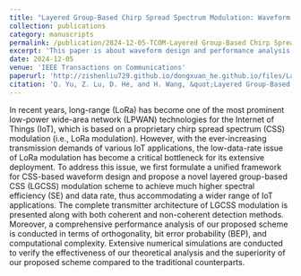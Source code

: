 ```yaml
---
title: "Layered Group-Based Chirp Spread Spectrum Modulation: Waveform Design and Performance Analysis"
collection: publications
category: manuscripts
permalink: /publication/2024-12-05-TCOM-Layered Group-Based Chirp Spread Spectrum Modulation Waveform Design and Performance Analysis-number-20
excerpt: 'This paper is about waveform design and performance analysis for layered group-based chirp spread spectrum modulation.'
date: 2024-12-05
venue: 'IEEE Transactions on Communications'
paperurl: 'http://zishenliu729.github.io/dongxuan_he.github.io/files/Layered_Group-Based_Chirp_Spread_Spectrum_Modulation_Waveform_Design_and_Performance_Analysis.pdf'
citation: 'Q. Yu, Z. Lu, D. He, and H. Wang, &quot;Layered Group-Based Chirp Spread Spectrum Modulation: Waveform Design and Performance Analysis,&quot; <i>IEEE Trans. Commun.</i>, Early Access, Oct. 2024.'
---
```


In recent years, long-range (LoRa) has become one of the most prominent low-power wide-area network (LPWAN) technologies for the Internet of Things (IoT), which is based on a proprietary chirp spread spectrum (CSS) modulation (i.e., LoRa modulation). However, with the ever-increasing transmission demands of various IoT applications, the low-data-rate issue of LoRa modulation has become a critical bottleneck for its extensive deployment. To address this issue, we first formulate a unified framework for CSS-based waveform design and propose a novel layered group-based CSS (LGCSS) modulation scheme to achieve much higher spectral efficiency (SE) and data rate, thus accommodating a wider range of IoT applications. The complete transmitter architecture of LGCSS modulation is presented along with both coherent and non-coherent detection methods. Moreover, a comprehensive performance analysis of our proposed scheme is conducted in terms of orthogonality, bit error probability (BEP), and computational complexity. Extensive numerical simulations are conducted to verify the effectiveness of our theoretical analysis and the superiority of our proposed scheme compared to the traditional counterparts.